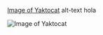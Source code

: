 [Image of Yaktocat](https://octodex.github.com/images/yaktocat.png)
alt-text hola


![Image of Yaktocat](https://octodex.github.com/images/yaktocat.png)
